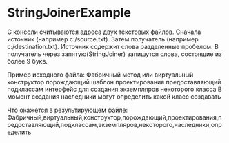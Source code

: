# StringJoinerExample

С консоли считываются адреса двух текстовых файлов. Сначала источник (например c:/source.txt). Затем получатель (например c:/destination.txt). Источник содержит слова разделенные пробелом. В получатель через запятую(StringJoiner) запишутся слова, состоящие из более 9 букв.

Пример исходного файла: Фабричный метод или виртуальный конструктор порождающий шаблон проектирования предоставляющий подклассам интерфейс для создания экземпляров некоторого класса В момент создания наследники могут определить какой класс создавать

Что окажется в результирующем файле: Фабричный,виртуальный,конструктор,порождающий,проектирования,предоставляющий,подклассам,экземпляров,некоторого,наследники,определить
